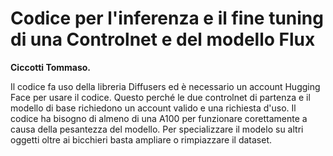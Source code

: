 # Codice per l'inferenza e il fine tuning di una Controlnet e del modello Flux

**Ciccotti Tommaso.**

Il codice fa uso della libreria Diffusers ed è necessario un account Hugging Face per usare il codice.
Questo perché le due controlnet di partenza e il modello di base richiedono un account valido e una richiesta d'uso.
Il codice ha bisogno di almeno di una A100 per funzionare corettamente a causa della pesantezza del modello.
Per specializzare il modelo su altri oggetti oltre ai bicchieri basta ampliare o rimpiazzare il dataset.

